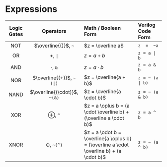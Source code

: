 # Expressions

| Logic Gates |          Operators           | Math / Boolean Form                                                                           | Verilog Code Form |
| :---------: | :--------------------------: | :-------------------------------------------------------------------------------------------- | :---------------- |
|     NOT     |     $\overline{()}$, `~`     | $z = \overline a$                                                                           | `z  =  ~a`        |
|     OR      |          $+$, `\|`           | $z = a + b$                                                                                 | `z = a \| b`      |
|     AND     |         $\cdot$, `&`         | $z = a \cdot b$                                                                             | `z = a & b`       |
|     NOR     |  $\overline{(+)}$, `~(\|)`   | $z = \overline{a + b}$                                                                      | `z = ~ (a \| b)`  |
|    NAND     | $\overline{(\cdot)}$, `~(&)` | $z = \overline{a \cdot b}$                                                                  | `z = ~ (a & b)`   |
|     XOR     |        $\oplus$, `^`         | $z = a \oplus b = (a \cdot \overline b) + (\overline a \cdot b)$                            | `z = a ^ b`       |
|    XNOR     |       $\odot$, `~(^)`        | $z = a \odot b = \overline{a \oplus b} = (\overline a \cdot \overline b) + (a \cdot b)$ | `z = ~ (a ^ b)`   |
